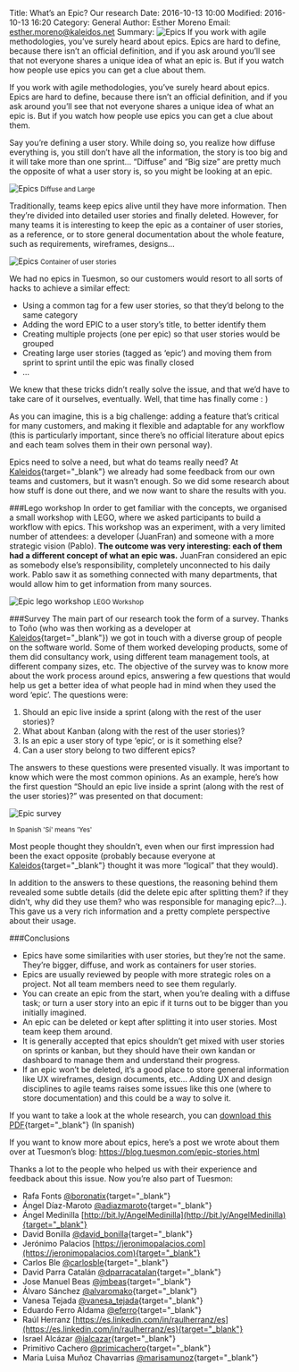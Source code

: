 Title: What’s an Epic? Our research
Date: 2016-10-13 10:00
Modified: 2016-10-13 16:20
Category: General
Author: Esther Moreno
Email: esther.moreno@kaleidos.net
Summary: ![Epics]({filename}/images/2016-10-13_epics-research/epics_research.jpg "Epics") If you work with agile methodologies, you’ve surely heard about epics. Epics are hard to define, because there isn’t an official definition, and if you ask around you’ll see that not everyone shares a unique idea of what an epic is. But if you watch how people use epics you can get a clue about them.

If you work with agile methodologies, you’ve surely heard about epics. Epics are hard to define, because there isn’t an official definition, and if you ask around you’ll see that not everyone shares a unique idea of what an epic is. But if you watch how people use epics you can get a clue about them.

Say you’re defining a user story. While doing so, you realize how diffuse everything is, you still don’t have all the information, the story is too big and it will take more than one sprint… “Diffuse” and “Big size” are pretty much the opposite of what a user story is, so you might be looking at an epic.

![Epics]({filename}/images/2016-10-13_epics-research/epics1.png "Epic research")
<small>Diffuse and Large</small>

Traditionally, teams keep epics alive until they have more information. Then they’re divided into detailed user stories and finally deleted. However, for many teams it is interesting to keep the epic as a container of user stories, as a reference, or to store general documentation about the whole feature, such as requirements, wireframes, designs...

![Epics]({filename}/images/2016-10-13_epics-research/epics-wrap.png "Epic wraps US")
<small>Container of user stories</small>

We had no epics in Tuesmon, so our customers would resort to all sorts of hacks to achieve a similar effect:

- Using a common tag for a few user stories, so that they’d belong to the same category
- Adding the word EPIC to a user story’s title, to better identify them
- Creating multiple projects (one per epic) so that user stories would be grouped
- Creating large user stories (tagged as ‘epic’) and moving them from sprint to sprint until the epic was finally closed
- …

We knew that these tricks didn’t really solve the issue, and that we’d have to take care of it ourselves, eventually. Well, that time has finally come : )

As you can imagine, this is a big challenge: adding a feature that’s critical for many customers, and making it flexible and adaptable for any workflow (this is particularly important, since there’s no official literature about epics and each team solves them in their own personal way).

Epics need to solve a need, but what do teams really need? At [Kaleidos](https://kaleidos.net){target="_blank"} we already had some feedback from our own teams and customers, but it wasn’t enough. So we did some research about how stuff is done out there, and we now want to share the results with you.

###Lego workshop
In order to get familiar with the concepts, we organised a small workshop with LEGO, where we asked participants to build a workflow with epics. This workshop was an experiment, with a very limited number of attendees: a developer (JuanFran) and someone with a more strategic vision (Pablo). **The outcome was very interesting: each of them had a different concept of what an epic was.** JuanFran considered an epic as somebody else’s responsibility, completely unconnected to his daily work. Pablo saw it as something connected with many departments, that would allow him to get information from many sources.

![Epic lego workshop]({filename}/images/2016-10-13_epics-research/epics-lego.png "Epic lego workshop")
<small>LEGO Workshop</small>

###Survey
The main part of our research took the form of a survey. Thanks to Toño (who was then working as a developer at [Kaleidos](https://kaleidos.net){target="_blank"}) we got in touch with a diverse group of people on the software world. Some of them worked developing products, some of them did consultancy work, using different team management tools, at different company sizes, etc. The objective of the survey was to know more about the work process around epics, answering a few questions that would help us get a better idea of what people had in mind when they used the word ‘epic’. The questions were:

1. Should an epic live inside a sprint (along with the rest of the user stories)?
2. What about Kanban (along with the rest of the user stories)?
3. Is an epic a user story of type ‘epic’, or is it something else?
4. Can a user story belong to two different epics?

The answers to these questions were presented visually. It was important to know which were the most common opinions. As an example, here’s how the first question “Should an epic live inside a sprint (along with the rest of the user stories)?” was presented on that document:

![Epic survey]({filename}/images/2016-10-13_epics-research/epics-survey.png "Epic survey")

<small>In Spanish 'Sí' means 'Yes'</small>

Most people thought they shouldn’t, even when our first impression had been the exact opposite (probably because everyone at [Kaleidos](https://kaleidos.net){target="_blank"} thought it was more “logical” that they would).

In addition to the answers to these questions, the reasoning behind them revealed some subtle details (did the delete epic after splitting them? if they didn’t, why did they use them? who was responsible for managing epic?…). This gave us a very rich information and a pretty complete perspective about their usage.

###Conclusions

- Epics have some similarities with user stories, but they’re not the same. They’re bigger, diffuse, and work as containers for user stories.
- Epics are usually reviewed by people with more strategic roles on a project. Not all team members need to see them regularly.
- You can create an epic from the start, when you’re dealing with a diffuse task; or turn a user story into an epic if it turns out to be bigger than you initially imagined.
- An epic can be deleted or kept after splitting it into user stories. Most team keep them around.
- It is generally accepted that epics shouldn’t get mixed with user stories on sprints or kanban, but they should have their own kandan or dashboard to manage them and understand their progress.
- If an epic won’t be deleted, it’s a good place to store general information like UX wireframes, design documents, etc… Adding UX and design disciplines to agile teams raises some issues like this one (where to store documentation) and this could be a way to solve it.

If you want to take a look at the whole research, you can [download this PDF]({filename}/images/2016-10-13_epics-research/EPICS_Research_Tuesmon.pdf "Epic research full"){target="_blank"} (In spanish)

If you want to know more about epics, here’s a post we wrote about them over at Tuesmon’s blog: https://blog.tuesmon.com/epic-stories.html

Thanks a lot to the people who helped us with their experience and feedback about this issue. Now you’re also part of Tuesmon:

- Rafa Fonts [@boronatix](https://twitter.com/boronatix){target="_blank"}
- Ángel Díaz-Maroto [@adiazmaroto](https://twitter.com/adiazmaroto){target="_blank"}
- Ángel Medinilla  [http://bit.ly/AngelMedinilla](http://bit.ly/AngelMedinilla){target="_blank"}
- David Bonilla [@david_bonilla](https://twitter.com/david_bonilla){target="_blank"}
- Jerónimo Palacios [https://jeronimopalacios.com](https://jeronimopalacios.com){target="_blank"}
- Carlos Ble [@carlosble](https://twitter.com/carlosble){target="_blank"}
- David Parra Catalán [@dparracatalan](https://twitter.com/dparracatalan){target="_blank"}
- Jose Manuel Beas [@jmbeas](https://twitter.com/jmbeas){target="_blank"}
- Álvaro Sánchez [@alvaromako](https://twitter.com/alvaromako){target="_blank"}
- Vanesa Tejada [@vanesa_tejada](https://twitter.com/vanesa_tejada){target="_blank"}
- Eduardo Ferro Aldama [@eferro](https://twitter.com/eferro){target="_blank"}
- Raúl Herranz [https://es.linkedin.com/in/raulherranz/es](https://es.linkedin.com/in/raulherranz/es){target="_blank"}
- Israel Alcázar [@ialcazar](https://twitter.com/ialcazar){target="_blank"}
- Primitivo Cachero [@primicachero](https://twitter.com/primicachero){target="_blank"}
- Maria Luisa Muñoz Chavarrias [@marisamunoz](https://twitter.com/marisamunoz){target="_blank"}
